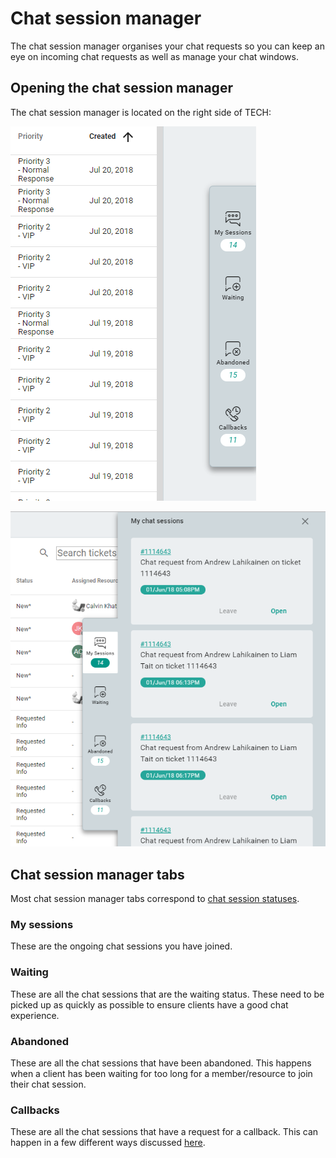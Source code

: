 # Chat session manager

The chat session manager organises your chat requests so you can keep an eye on incoming chat requests as well as manage your chat windows.

## Opening the chat session manager

The chat session manager is located on the right side of TECH:

![Chat session manager collapsed](./img/chat_session_manager_1.png)

![Chat session manager expanded](./img/chat_session_manager_2.png)

## Chat session manager tabs

Most chat session manager tabs correspond to [chat session statuses](./chat_session.md).

### My sessions

These are the ongoing chat sessions you have joined.

### Waiting

These are all the chat sessions that are the waiting status. These need to be picked up as quickly as possible to ensure clients have a good chat experience.

### Abandoned

These are all the chat sessions that have been abandoned. This happens when a client has been waiting for too long for a member/resource to join their chat session.

### Callbacks

These are all the chat sessions that have a request for a callback. This can happen in a few different ways discussed [here](./chat_session.md).